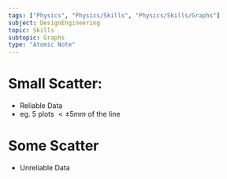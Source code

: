 ```yaml
---
tags: ["Physics", "Physics/Skills", "Physics/Skills/Graphs"]
subject: DesignEngineering
topic: Skills
subtopic: Graphs
type: "Atomic Note"
---
```


# Small Scatter:
 - Reliable Data
 - eg. 5 plots $< \pm 5mm$ of the line

# Some Scatter
 - Unreliable Data